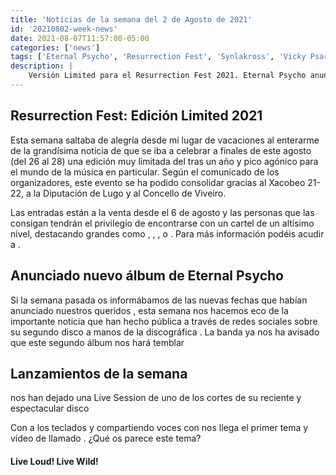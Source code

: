 ```yaml
---
title: 'Noticias de la semana del 2 de Agosto de 2021'
id: '20210802-week-news'
date: 2021-08-07T11:57:00-05:00
categories: ['news']
tags: ['Eternal Psycho', 'Resurrection Fest', 'Synlakross', 'Vicky Psarakis', 'While She Sleeps', 'Kreator', 'Eluveitie', 'Jinjer', 'Destruction', 'The Ocean Collective', 'Angelus Apatrida', 'Crisix', 'No Turning Back', 'Bala', 'Landmvrks', 'Aphonnic', 'Bellako', 'Devil in Me', 'True Mountains']
description: |
    Versión Limited para el Resurrection Fest 2021. Eternal Psycho anuncia nuevo disco. Últimos lanzamientos de SynlakrosS, Vicky Psarakis...
---
```


<h2>Resurrection Fest: Edición Limited 2021</h2>

<post-image
    source="20210802-week-news/resu21"
    title="Cartel del Resu. Imagen de su página web"
    footer="Cartel del Resu. Imagen de su página web"
    footerLink="https://www.resurrectionfest.es/resurrection-fest-estrella-galicia-limited-2021-se-celebrara-con-formato-reducido-del-26-al-28-de-agosto/"
/>

Esta semana saltaba de alegría desde mi lugar de vacaciones al enterarme de la grandísima noticia de que se iba a celebrar a finales de este agosto (del 26 al 28) una edición muy limitada del <important text = "Resurrection Fest" /> tras un año y pico agónico para el mundo de la música en particular. Según el comunicado de los organizadores, este evento se ha podido consolidar gracias al Xacobeo 21-22, a la Diputación de Lugo y al Concello de Viveiro.

Las entradas están a la venta desde el 6 de agosto y las personas que las consigan tendrán el privilegio de encontrarse con un cartel de un altísimo nivel, destacando grandes como <important text = "Kreator" />, <important text = "Jinjer" />, <important text = "Eluveitie" />, <important text = "Angelus Apatrida" /> o <important text = "While She Sleeps" />. Para más información podéis acudir a <Link href="https://www.resurrectionfest.es/limited/" label="este enlace" target="_blank" class="dark underline" />. 

<h2>Anunciado nuevo álbum de Eternal Psycho</h2>

Si la semana pasada os informábamos de las nuevas fechas que habían anunciado nuestros queridos <important text = "Eternal Psycho" />, esta semana nos hacemos eco de la importante noticia que han hecho pública a través de redes sociales sobre su segundo disco a manos de la discográfica <important text = "Suspiria Records" />. La banda ya nos ha avisado que este segundo álbum nos hará temblar

<h2>Lanzamientos de la semana</h2>

<important text = "SynlakrosS" /> nos han dejado una Live Session de <important text = "Ōkami" /> uno de los cortes de su reciente y espectacular disco <important text = "0K4M1" />

<youtube-video src="https://www.youtube.com/embed/EWO0nOe0U1w" title="SynlakrosS - Ōkami (Live Session)"/>

Con <important text = "Vicky Psarakis" /> a los teclados y compartiendo voces con <important text = "Robby J. Fonts" /> nos llega el primer tema y vídeo de <important text = "Sicksense" /> llamado <important text = "Make Believe" />. ¿Qué os parece este tema?

<youtube-video src="https://www.youtube.com/embed/-0qa-RgAhEo" title="Sicksense - Make Believe"/>

<h4>Live Loud! Live Wild!</h4>